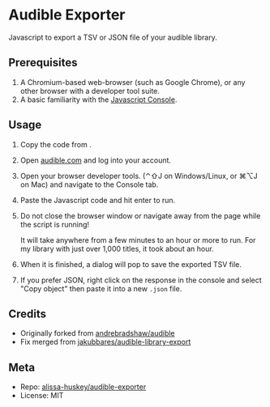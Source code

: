 Audible Exporter
================

Javascript to export a TSV or JSON file of your audible library.

Prerequisites
-------------

1. A Chromium-based web-browser (such as Google Chrome), or any other browser
   with a developer tool suite.
2. A basic familiarity with the
   [Javascript Console](https://developer.chrome.com/docs/devtools/console/javascript/).

Usage
-----

1. Copy the code from [](exporter.js).
1. Open [audible.com](http://audible.com) and log into your account.
1. Open your browser developer tools. (⌃⇧J on Windows/Linux, or ⌘⌥J on Mac) and
   navigate to the Console tab.
1. Paste the Javascript code and hit enter to run.
1. Do not close the browser window or navigate away from the page while the script is running!

   It will take anywhere from a few minutes to an hour or more to run. For my
   library with just over 1,000 titles, it took about an hour.
1. When it is finished, a dialog will pop to save the exported TSV file.
1. If you prefer JSON, right click on the response in the console and select
   "Copy object" then paste it into a new `.json` file.

Credits
-------

* Originally forked from [andrebradshaw/audible](https://github.com/andrebradshaw/audible)
* Fix merged from [jakubbares/audible-library-export](https://github.com/jakubbares/audible-library-export)

Meta
----

* Repo: [alissa-huskey/audible-exporter](https://github.com/alissa-huskey/audible-exporter)
* License: MIT
